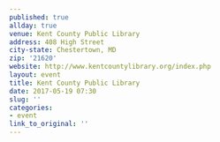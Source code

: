 ```yaml
---
published: true
allday: true
venue: Kent County Public Library
address: 408 High Street
city-state: Chestertown, MD
zip: '21620'
website: http://www.kentcountylibrary.org/index.php
layout: event
title: Kent County Public Library
date: 2017-05-19 07:30
slug: ''
categories:
- event
link_to_original: ''
---
```

